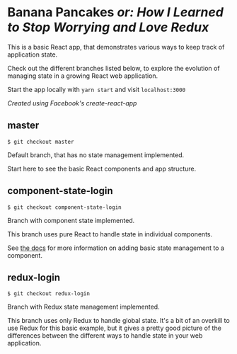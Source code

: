 # Banana Pancakes *or: How I Learned to Stop Worrying and Love Redux*

This is a basic React app, that demonstrates various ways to keep track of application state.

Check out the different branches listed below, to explore the evolution of managing state in a 
growing React web application.

Start the app locally with `yarn start` and visit `localhost:3000`

*Created using Facebook's create-react-app*

## master

`$ git checkout master`

Default branch, that has no state management implemented.

Start here to see the basic React components and app structure.

## component-state-login

`$ git checkout component-state-login`

Branch with component state implemented.

This branch uses pure React to handle state in individual components.

See [the docs](https://reactjs.org/docs/state-and-lifecycle.html#adding-local-state-to-a-class) for
more information on adding basic state management to a component.

## redux-login

`$ git checkout redux-login`

Branch with Redux state management implemented.

This branch uses only Redux to handle global state. It's a bit of an overkill to use Redux for this
basic example, but it gives a pretty good picture of the differences between the different ways to
handle state in your web application.
